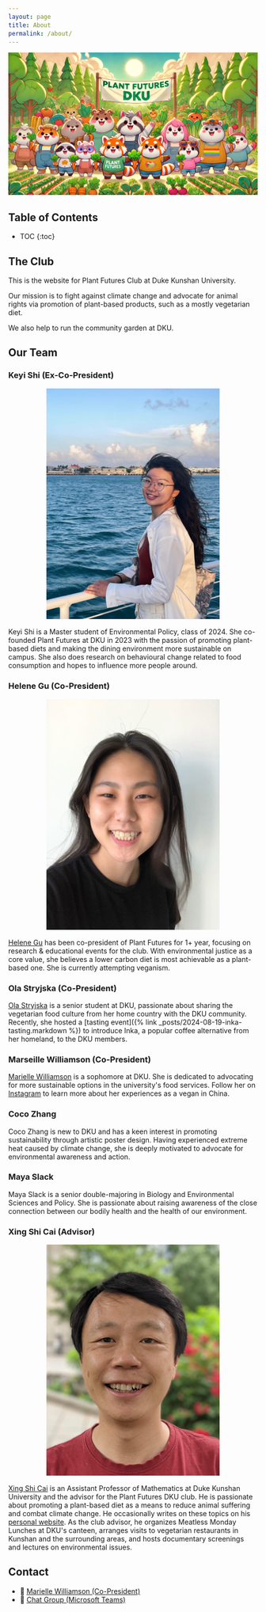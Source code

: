```yaml
---
layout: page
title: About
permalink: /about/
---
```


![Plant Futures DKU: Nature's Little Helpers](/images/animals-marching.webp)

## Table of Contents

* TOC
{:toc}

## The Club

This is the website for Plant Futures Club at Duke Kunshan University.

Our mission is to fight against climate change and advocate for animal rights via
promotion of plant-based products, such as a mostly vegetarian diet.

We also help to run the community garden at DKU.

## Our Team

### Keyi Shi (Ex-Co-President)

<p align="center">
<img src="/images/people/keyi-shi.jpg" width="350" alt="Keyi Shi" />
</p>

Keyi Shi is a Master student of Environmental Policy, class of 2024. She co-founded Plant
Futures at DKU in 2023 with the passion of promoting plant-based diets and making the
dining environment more sustainable on campus. She also does research on behavioural change
related to food consumption and hopes to influence more people around.

### Helene Gu (Co-President)

<p align="center">
<img src="/images/people/helene-gu.jpg" width="350" alt="Helene Gu" />
</p>

[Helene Gu](mailto:helene.gu@dukekunshan.edu.cn) has been co-president of Plant Futures for 1+ year,
focusing on research & educational events for the club.
With environmental justice as a core value,
she believes a lower carbon diet is most achievable as a plant-based one.
She is currently attempting veganism.

### Ola Stryjska (Co-President)

[Ola Stryjska](mailto:aleksandra.stryjska@dukekunshan.edu.cn) is a senior student at DKU,
passionate about sharing the vegetarian food culture from her home country with the DKU
community. 
Recently, she hosted a [tasting event]({% link _posts/2024-08-19-inka-tasting.markdown %})
to introduce Inka, a popular coffee alternative from her homeland, to the DKU members.

### Marseille Williamson (Co-President)

[Marielle Williamson](mailto:marielle.williamson@dukekunshan.edu.cn) is a sophomore at DKU. She is dedicated to advocating for more sustainable options in the university's food services. Follow her on [Instagram](https://www.instagram.com/marielle__williamson) to learn more about her experiences as a vegan in China.

### Coco Zhang

Coco Zhang is new to DKU and has a keen interest in promoting sustainability through
artistic poster design. Having experienced extreme heat caused by climate change, she is
deeply motivated to advocate for environmental awareness and action.

### Maya Slack

Maya Slack is a senior double-majoring in Biology and Environmental Sciences and Policy.
She is passionate about raising awareness of the close connection between our bodily
health and the health of our environment.

### Xing Shi Cai (Advisor)

<p align="center">
<img src="/images/people/xing-shi-cai.jpg" width="350" alt="Xing Shi Cai" />
</p>

[Xing Shi Cai](mailto:xingshi.cai@dukekunshan.edu.cn) is an Assistant Professor of
Mathematics at Duke Kunshan University and the advisor for the Plant Futures DKU club. He
is passionate about promoting a plant-based diet as a means to reduce animal suffering and
combat climate change. He occasionally writes on these topics on his [personal
website](https://newptcai.gitlab.io/). As the club advisor, he organizes Meatless Monday
Lunches at DKU's canteen, arranges visits to vegetarian restaurants in Kunshan and the
surrounding areas, and hosts documentary screenings and lectures on environmental issues.

## Contact

* :email: [Marielle Williamson (Co-President)](mailto:marielle.williamson@dukekunshan.edu.cn)
* :speech_balloon: [Chat Group (Microsoft Teams)](https://teams.microsoft.com/l/team/19%3As6SZBTPi7s1f4rHlBfk9aozuwQEAwzQO-yboEB1bxwM1%40thread.tacv2/conversations?groupId=855d3ffe-800c-46a5-a8b4-ec2e656d031f&tenantId=cb72c54e-4a31-4d9e-b14a-1ea36dfac94c)
